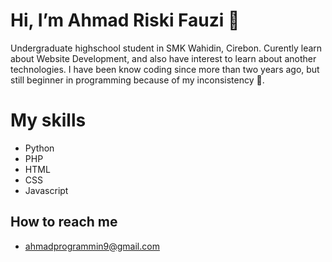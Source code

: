# Hi, I’m Ahmad Riski Fauzi 👋
Undergraduate highschool student in SMK Wahidin, Cirebon. Curently learn about Website Development, and also have interest to learn about another technologies. I have been know coding since more than two years ago, but still beginner in programming because of my inconsistency 🔰. 

# My skills
* Python
* PHP
* HTML
* CSS
* Javascript

## How to reach me 
* ahmadprogrammin9@gmail.com

<!---
AhmRsfz/AhmRsfz is a ✨ special ✨ repository because its `README.md` (this file) appears on your GitHub profile.
You can click the Preview link to take a look at your changes.
--->
